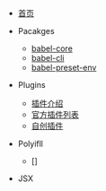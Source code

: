 - [首页](/)

- Pacakges
  - [babel-core]()
  - [babel-cli](/pacakges/babel-cli.md)
  - [babel-preset-env](/pacakges/babel-preset-env.md)

- Plugins
  - [插件介绍](/plugins/README.md)
  - [官方插件列表](/plugins/official.md)
  - [自创插件](/plugins/create-plugin.md)

- Polyifll
  - []

- JSX